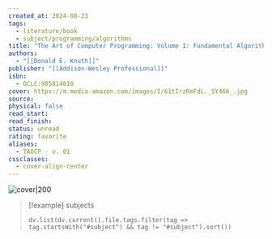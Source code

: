 ```yaml
---
created_at: 2024-08-23
tags:
  - literature/book
  - subject/programming/algorithms
title: "The Art of Computer Programming: Volume 1: Fundamental Algorithms"
authors:
  - "[[Donald E. Knuth]]"
publisher: "[[Addison-Wesley Professional]]"
isbn:
  - OCLC:985814010
cover: https://m.media-amazon.com/images/I/61tIrzRmFdL._SY466_.jpg
source: 
physical: false
read_start: 
read_finish: 
status: unread
rating: favorite
aliases:
  - TAOCP - v. 01
cssclasses:
  - cover-align-center
---
```


![cover|200](https://m.media-amazon.com/images/I/61tIrzRmFdL._SY466_.jpg)

> [!example] subjects
> ```dataviewjs
> dv.list(dv.current().file.tags.filter(tag => tag.startsWith("#subject") && tag != "#subject").sort())
> ```
